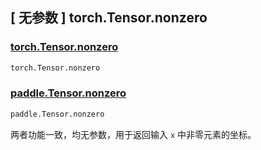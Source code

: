 ## [ 无参数 ] torch.Tensor.nonzero

### [torch.Tensor.nonzero](https://pytorch.org/docs/stable/generated/torch.Tensor.nonzero.html?highlight=nonzero#torch.Tensor.nonzero)

```python
torch.Tensor.nonzero
```

### [paddle.Tensor.nonzero](https://www.paddlepaddle.org.cn/documentation/docs/zh/api/paddle/nonzero_cn.html#cn-api-tensor-search-nonzero)

```python
paddle.Tensor.nonzero
```



两者功能一致，均无参数，用于返回输入 `x` 中非零元素的坐标。
